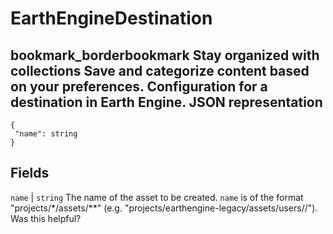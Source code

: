  
#  EarthEngineDestination 
bookmark_borderbookmark Stay organized with collections  Save and categorize content based on your preferences.
Configuration for a destination in Earth Engine.
JSON representation  
---  
```
{
 "name": string
}
```
  
Fields  
---  
`name` |  `string` The name of the asset to be created. `name` is of the format "projects/*/assets/**" (e.g. "projects/earthengine-legacy/assets/users//").  
Was this helpful?
